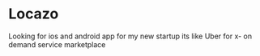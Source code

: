 # Locazo
Looking for ios and android app for my new startup its like Uber for x- on demand service marketplace
